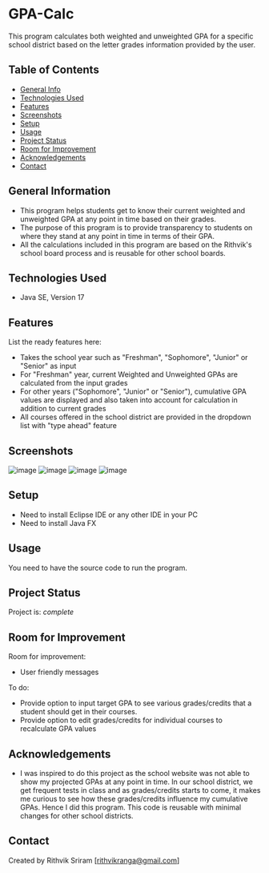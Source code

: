 # GPA-Calc

This program calculates both weighted and unweighted GPA for a specific school district based on the letter grades information provided by the user.

## Table of Contents
* [General Info](#general-information)
* [Technologies Used](#technologies-used)
* [Features](#features)
* [Screenshots](#screenshots)
* [Setup](#setup)
* [Usage](#usage)
* [Project Status](#project-status)
* [Room for Improvement](#room-for-improvement)
* [Acknowledgements](#acknowledgements)
* [Contact](#contact)
<!-- * [License](#license) -->


## General Information

- This program helps students get to know their current weighted and unweighted GPA at any point in time based on their grades. 
- The purpose of this program is to provide transparency to students on where they stand at any point in time in terms of their GPA.
- All the calculations included in this program are based on the Rithvik's school board process and is reusable for other school boards. 


## Technologies Used
- Java SE, Version 17


## Features
List the ready features here:
- Takes the school year such as "Freshman", "Sophomore", "Junior" or "Senior" as input
- For "Freshman" year, current Weighted and Unweighted GPAs are calculated from the input grades
- For other years ("Sophomore", "Junior" or "Senior"), cumulative GPA values are displayed and also taken into account for calculation in addition to current grades
- All courses offered in the school district are provided in the dropdown list with "type ahead" feature


## Screenshots

![image](https://user-images.githubusercontent.com/34558093/139171509-5b40039e-5ce6-480c-b440-9b9b0316227b.png)
![image](https://user-images.githubusercontent.com/34558093/139172078-18a1b823-841f-4d04-8836-a0f46eb65500.png)
![image](https://user-images.githubusercontent.com/34558093/139172106-27a5b305-7858-4969-b4b0-cd13e5a0787f.png)
![image](https://user-images.githubusercontent.com/34558093/139172136-90d6a50a-72fb-4e3f-b5aa-70820a6b11b3.png)


## Setup

- Need to install Eclipse IDE or any other IDE in your PC
- Need to install Java FX 


## Usage

You need to have the source code to run the program.


## Project Status
Project is: _complete_


## Room for Improvement

Room for improvement:
- User friendly messages

To do:
- Provide option to input target GPA to see various grades/credits that a student should get in their courses.
- Provide option to edit grades/credits for individual courses to recalculate GPA values


## Acknowledgements

- I was inspired to do this project as the school website was not able to show my projected GPAs at any point in time. In our school district, we get frequent tests in class and as grades/credits starts to come, it makes me curious to see how these grades/credits influence my cumulative GPAs. Hence I did this program. This code is reusable with minimal changes for other school districts.


## Contact
Created by Rithvik Sriram [rithvikranga@gmail.com]

